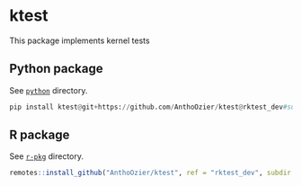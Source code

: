 # ktest

This package implements kernel tests 

## Python package

See [`python`](./python) directory.

```python
pip install ktest@git+https://github.com/AnthoOzier/ktest@rktest_dev#subdirectory=python
```

## R package

See [`r-pkg`](./r-pkg) directory.

```r
remotes::install_github("AnthoOzier/ktest", ref = "rktest_dev", subdir = "r-pkg")
```
